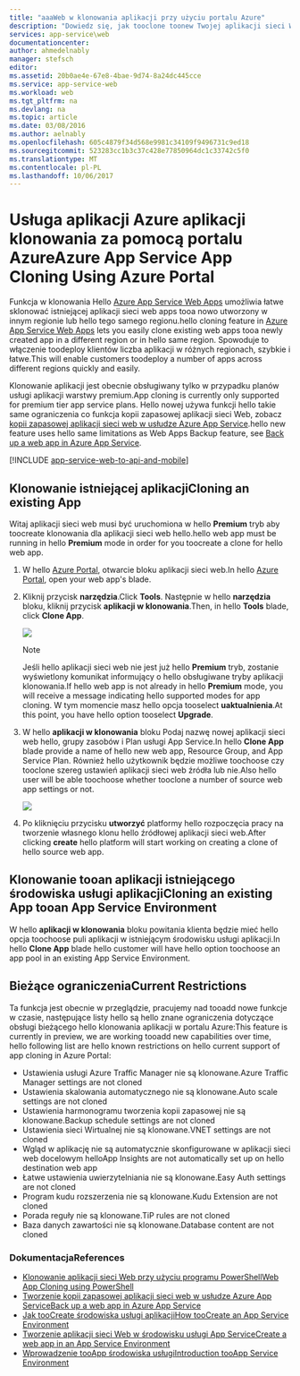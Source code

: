 ```yaml
---
title: "aaaWeb w klonowania aplikacji przy użyciu portalu Azure"
description: "Dowiedz się, jak tooclone toonew Twojej aplikacji sieci Web aplikacji sieci Web przy użyciu portalu Azure."
services: app-service\web
documentationcenter: 
author: ahmedelnably
manager: stefsch
editor: 
ms.assetid: 20b0ae4e-67e8-4bae-9d74-8a24dc445cce
ms.service: app-service-web
ms.workload: web
ms.tgt_pltfrm: na
ms.devlang: na
ms.topic: article
ms.date: 03/08/2016
ms.author: aelnably
ms.openlocfilehash: 605c4879f34d568e9981c34109f9496731c9ed18
ms.sourcegitcommit: 523283cc1b3c37c428e77850964dc1c33742c5f0
ms.translationtype: MT
ms.contentlocale: pl-PL
ms.lasthandoff: 10/06/2017
---
```

# <a name="azure-app-service-app-cloning-using-azure-portal"></a><span data-ttu-id="90eb5-103">Usługa aplikacji Azure aplikacji klonowania za pomocą portalu Azure</span><span class="sxs-lookup"><span data-stu-id="90eb5-103">Azure App Service App Cloning Using Azure Portal</span></span>
<span data-ttu-id="90eb5-104">Funkcja w klonowania Hello [Azure App Service Web Apps](http://go.microsoft.com/fwlink/?LinkId=529714) umożliwia łatwe sklonować istniejącej aplikacji sieci web apps tooa nowo utworzony w innym regionie lub hello tego samego regionu.</span><span class="sxs-lookup"><span data-stu-id="90eb5-104">hello cloning feature in [Azure App Service Web Apps](http://go.microsoft.com/fwlink/?LinkId=529714) lets you easily clone existing web apps tooa newly created app in a different region or in hello same region.</span></span> <span data-ttu-id="90eb5-105">Spowoduje to włączenie toodeploy klientów liczba aplikacji w różnych regionach, szybkie i łatwe.</span><span class="sxs-lookup"><span data-stu-id="90eb5-105">This will enable customers toodeploy a number of apps across different regions quickly and easily.</span></span>

<span data-ttu-id="90eb5-106">Klonowanie aplikacji jest obecnie obsługiwany tylko w przypadku planów usługi aplikacji warstwy premium.</span><span class="sxs-lookup"><span data-stu-id="90eb5-106">App cloning is currently only supported for premium tier app service plans.</span></span> <span data-ttu-id="90eb5-107">Hello nowej używa funkcji hello takie same ograniczenia co funkcja kopii zapasowej aplikacji sieci Web, zobacz [kopii zapasowej aplikacji sieci web w usłudze Azure App Service](web-sites-backup.md).</span><span class="sxs-lookup"><span data-stu-id="90eb5-107">hello new feature uses hello same limitations as Web Apps Backup feature, see [Back up a web app in Azure App Service](web-sites-backup.md).</span></span>

[!INCLUDE [app-service-web-to-api-and-mobile](../../includes/app-service-web-to-api-and-mobile.md)]

## <a name="cloning-an-existing-app"></a><span data-ttu-id="90eb5-108">Klonowanie istniejącej aplikacji</span><span class="sxs-lookup"><span data-stu-id="90eb5-108">Cloning an existing App</span></span>
<span data-ttu-id="90eb5-109">Witaj aplikacji sieci web musi być uruchomiona w hello **Premium** tryb aby toocreate klonowania dla aplikacji sieci web hello.</span><span class="sxs-lookup"><span data-stu-id="90eb5-109">hello web app must be running in hello **Premium** mode in order for you toocreate a clone for hello web app.</span></span>

1. <span data-ttu-id="90eb5-110">W hello [Azure Portal](https://portal.azure.com/), otwarcie bloku aplikacji sieci web.</span><span class="sxs-lookup"><span data-stu-id="90eb5-110">In hello [Azure Portal](https://portal.azure.com/), open your web app's blade.</span></span>
2. <span data-ttu-id="90eb5-111">Kliknij przycisk **narzędzia**.</span><span class="sxs-lookup"><span data-stu-id="90eb5-111">Click **Tools**.</span></span> <span data-ttu-id="90eb5-112">Następnie w hello **narzędzia** bloku, kliknij przycisk **aplikacji w klonowania**.</span><span class="sxs-lookup"><span data-stu-id="90eb5-112">Then, in hello **Tools** blade, click **Clone App**.</span></span>
   
    ![][1]
   
   > [!NOTE]
   > <span data-ttu-id="90eb5-113">Jeśli hello aplikacji sieci web nie jest już hello **Premium** tryb, zostanie wyświetlony komunikat informujący o hello obsługiwane tryby aplikacji klonowania.</span><span class="sxs-lookup"><span data-stu-id="90eb5-113">If hello web app is not already in hello **Premium** mode, you will receive a message indicating hello supported modes for app cloning.</span></span> <span data-ttu-id="90eb5-114">W tym momencie masz hello opcja tooselect **uaktualnienia**.</span><span class="sxs-lookup"><span data-stu-id="90eb5-114">At this point, you have hello option tooselect **Upgrade**.</span></span>
   > 
   > 
3. <span data-ttu-id="90eb5-115">W hello **aplikacji w klonowania** bloku Podaj nazwę nowej aplikacji sieci web hello, grupy zasobów i Plan usługi App Service.</span><span class="sxs-lookup"><span data-stu-id="90eb5-115">In hello **Clone App** blade provide a name of hello new web app, Resource Group, and App Service Plan.</span></span> <span data-ttu-id="90eb5-116">Również hello użytkownik będzie możliwe toochoose czy tooclone szereg ustawień aplikacji sieci web źródła lub nie.</span><span class="sxs-lookup"><span data-stu-id="90eb5-116">Also hello user will be able toochoose whether tooclone a number of source web app settings or not.</span></span>
   
    ![][2]
4. <span data-ttu-id="90eb5-117">Po kliknięciu przycisku **utworzyć** platformy hello rozpoczęcia pracy na tworzenie własnego klonu hello źródłowej aplikacji sieci web.</span><span class="sxs-lookup"><span data-stu-id="90eb5-117">After clicking **create** hello platform will start working on creating a clone of hello source web app.</span></span>

## <a name="cloning-an-existing-app-tooan-app-service-environment"></a><span data-ttu-id="90eb5-118">Klonowanie tooan aplikacji istniejącego środowiska usługi aplikacji</span><span class="sxs-lookup"><span data-stu-id="90eb5-118">Cloning an existing App tooan App Service Environment</span></span>
<span data-ttu-id="90eb5-119">W hello **aplikacji w klonowania** bloku powitania klienta będzie mieć hello opcja toochoose puli aplikacji w istniejącym środowisku usługi aplikacji.</span><span class="sxs-lookup"><span data-stu-id="90eb5-119">In hello **Clone App** blade hello customer will have hello option toochoose an app pool in an existing App Service Environment.</span></span>

## <a name="current-restrictions"></a><span data-ttu-id="90eb5-120">Bieżące ograniczenia</span><span class="sxs-lookup"><span data-stu-id="90eb5-120">Current Restrictions</span></span>
<span data-ttu-id="90eb5-121">Ta funkcja jest obecnie w przeglądzie, pracujemy nad tooadd nowe funkcje w czasie, następujące listy hello są hello znane ograniczenia dotyczące obsługi bieżącego hello klonowania aplikacji w portalu Azure:</span><span class="sxs-lookup"><span data-stu-id="90eb5-121">This feature is currently in preview, we are working tooadd new capabilities over time, hello following list are hello known restrictions on hello current support of app cloning in Azure Portal:</span></span>

* <span data-ttu-id="90eb5-122">Ustawienia usługi Azure Traffic Manager nie są klonowane.</span><span class="sxs-lookup"><span data-stu-id="90eb5-122">Azure Traffic Manager settings are not cloned</span></span>
* <span data-ttu-id="90eb5-123">Ustawienia skalowania automatycznego nie są klonowane.</span><span class="sxs-lookup"><span data-stu-id="90eb5-123">Auto scale settings are not cloned</span></span>
* <span data-ttu-id="90eb5-124">Ustawienia harmonogramu tworzenia kopii zapasowej nie są klonowane.</span><span class="sxs-lookup"><span data-stu-id="90eb5-124">Backup schedule settings are not cloned</span></span>
* <span data-ttu-id="90eb5-125">Ustawienia sieci Wirtualnej nie są klonowane.</span><span class="sxs-lookup"><span data-stu-id="90eb5-125">VNET settings are not cloned</span></span>
* <span data-ttu-id="90eb5-126">Wgląd w aplikację nie są automatycznie skonfigurowane w aplikacji sieci web docelowym hello</span><span class="sxs-lookup"><span data-stu-id="90eb5-126">App Insights are not automatically set up on hello destination web app</span></span>
* <span data-ttu-id="90eb5-127">Łatwe ustawienia uwierzytelniania nie są klonowane.</span><span class="sxs-lookup"><span data-stu-id="90eb5-127">Easy Auth settings are not cloned</span></span>
* <span data-ttu-id="90eb5-128">Program kudu rozszerzenia nie są klonowane.</span><span class="sxs-lookup"><span data-stu-id="90eb5-128">Kudu Extension are not cloned</span></span>
* <span data-ttu-id="90eb5-129">Porada reguły nie są klonowane.</span><span class="sxs-lookup"><span data-stu-id="90eb5-129">TiP rules are not cloned</span></span>
* <span data-ttu-id="90eb5-130">Baza danych zawartości nie są klonowane.</span><span class="sxs-lookup"><span data-stu-id="90eb5-130">Database content are not cloned</span></span>

### <a name="references"></a><span data-ttu-id="90eb5-131">Dokumentacja</span><span class="sxs-lookup"><span data-stu-id="90eb5-131">References</span></span>
* [<span data-ttu-id="90eb5-132">Klonowanie aplikacji sieci Web przy użyciu programu PowerShell</span><span class="sxs-lookup"><span data-stu-id="90eb5-132">Web App Cloning using PowerShell</span></span>](app-service-web-app-cloning.md)
* [<span data-ttu-id="90eb5-133">Tworzenie kopii zapasowej aplikacji sieci web w usłudze Azure App Service</span><span class="sxs-lookup"><span data-stu-id="90eb5-133">Back up a web app in Azure App Service</span></span>](web-sites-backup.md)
* [<span data-ttu-id="90eb5-134">Jak tooCreate środowiska usługi aplikacji</span><span class="sxs-lookup"><span data-stu-id="90eb5-134">How tooCreate an App Service Environment</span></span>](app-service-web-how-to-create-an-app-service-environment.md)
* [<span data-ttu-id="90eb5-135">Tworzenie aplikacji sieci Web w środowisku usługi App Service</span><span class="sxs-lookup"><span data-stu-id="90eb5-135">Create a web app in an App Service Environment</span></span>](app-service-web-how-to-create-a-web-app-in-an-ase.md)
* [<span data-ttu-id="90eb5-136">Wprowadzenie tooApp środowiska usługi</span><span class="sxs-lookup"><span data-stu-id="90eb5-136">Introduction tooApp Service Environment</span></span>](app-service-app-service-environment-intro.md)

<!--Image references-->
[1]: ./media/app-service-web-app-cloning-portal/CloningBlade.png
[2]: ./media/app-service-web-app-cloning-portal/CloneSettings.png
